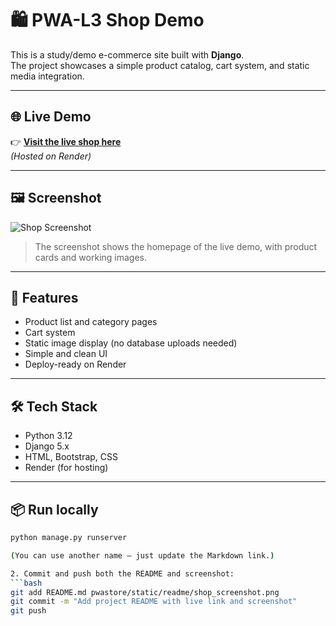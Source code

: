 # 🛍️ PWA-L3 Shop Demo

This is a study/demo e-commerce site built with **Django**.  
The project showcases a simple product catalog, cart system, and static media integration.

---

## 🌐 Live Demo
👉 **[Visit the live shop here](https://your-render-app-name.onrender.com)**  
_(Hosted on Render)_

---

## 🖼️ Screenshot

![Shop Screenshot](static/readme/shop_screenshot.png)

> The screenshot shows the homepage of the live demo, with product cards and working images.

---

## 🧩 Features
- Product list and category pages  
- Cart system  
- Static image display (no database uploads needed)  
- Simple and clean UI  
- Deploy-ready on Render  

---

## 🛠️ Tech Stack
- Python 3.12  
- Django 5.x  
- HTML, Bootstrap, CSS  
- Render (for hosting)

---

## 📦 Run locally
```bash
python manage.py runserver

(You can use another name — just update the Markdown link.)

2. Commit and push both the README and screenshot:
```bash
git add README.md pwastore/static/readme/shop_screenshot.png
git commit -m "Add project README with live link and screenshot"
git push

